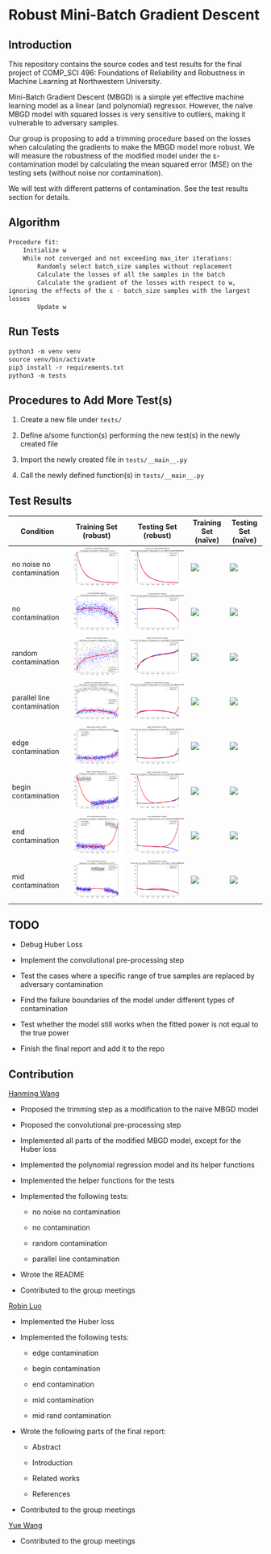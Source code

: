 # Robust Mini-Batch Gradient Descent

## Introduction

This repository contains the source codes and test results for the final project of COMP_SCI 496: Foundations of Reliability and Robustness in Machine Learning at Northwestern University.

Mini-Batch Gradient Descent (MBGD) is a simple yet effective machine learning model as a linear (and polynomial) regressor. However, the naïve MBGD model with squared losses is very sensitive to outliers, making it vulnerable to adversary samples.

Our group is proposing to add a trimming procedure based on the losses when calculating the gradients to make the MBGD model more robust. We will measure the robustness of the modified model under the ε-contamination model by calculating the mean squared error (MSE) on the testing sets (without noise nor contamination).

We will test with different patterns of contamination. See the test results section for details.

## Algorithm

    Procedure fit:
        Initialize w
        While not converged and not exceeding max_iter iterations:
            Randomly select batch_size samples without replacement
            Calculate the losses of all the samples in the batch
            Calculate the gradient of the losses with respect to w, ignoring the effects of the ε ⋅ batch_size samples with the largest losses
            Update w

## Run Tests

```
python3 -m venv venv
source venv/bin/activate
pip3 install -r requirements.txt
python3 -m tests
```

## Procedures to Add More Test(s)

1. Create a new file under `tests/`

2. Define a/some function(s) performing the new test(s) in the newly created file

3. Import the newly created file in `tests/__main__.py`

4. Call the newly defined function(s) in `tests/__main__.py`

## Test Results

| Condition | Training Set (robust) | Testing Set (robust) | Training Set (naïve) | Testing Set (naïve) |
| - | - | - | - | - |
| no noise no contamination | ![](test_results/no_noise_no_contamination/robust_training.png) | ![](test_results/no_noise_no_contamination/robust_testing.png) | ![](test_results/no_noise_no_contamination/naïve_training.png) | ![](test_results/no_noise_no_contamination/naïve_testing.png) |
| no contamination | ![](test_results/no_contamination/robust_training.png) | ![](test_results/no_contamination/robust_testing.png) | ![](test_results/no_contamination/naïve_training.png) | ![](test_results/no_contamination/naïve_testing.png) |
| random contamination | ![](test_results/random_contamination/robust_training.png) | ![](test_results/random_contamination/robust_testing.png) | ![](test_results/random_contamination/naïve_training.png) | ![](test_results/random_contamination/naïve_testing.png) |
| parallel line contamination | ![](test_results/parallel_line_contamination/robust_training.png) | ![](test_results/parallel_line_contamination/robust_testing.png) | ![](test_results/parallel_line_contamination/naïve_training.png) | ![](test_results/parallel_line_contamination/naïve_testing.png) |
| edge contamination | ![](test_results/edge_contamination/robust_training.png) | ![](test_results/edge_contamination/robust_testing.png) | ![](test_results/edge_contamination/naïve_training.png) | ![](test_results/edge_contamination/naïve_testing.png) |
| begin contamination | ![](test_results/begin_contamination/robust_training.png) | ![](test_results/begin_contamination/robust_testing.png) | ![](test_results/begin_contamination/naïve_training.png) | ![](test_results/begin_contamination/naïve_testing.png) |
| end contamination | ![](test_results/end_contamination/robust_training.png) | ![](test_results/end_contamination/robust_testing.png) | ![](test_results/end_contamination/naïve_training.png) | ![](test_results/end_contamination/naïve_testing.png) |
| mid contamination | ![](test_results/mid_contamination/robust_training.png) | ![](test_results/mid_contamination/robust_testing.png) | ![](test_results/mid_contamination/naïve_training.png) | ![](test_results/mid_contamination/naïve_testing.png) |

## TODO

- Debug Huber Loss

- Implement the convolutional pre-processing step

- Test the cases where a specific range of true samples are replaced by adversary contamination

- Find the failure boundaries of the model under different types of contamination

- Test whether the model still works when the fitted power is not equal to the true power

- Finish the final report and add it to the repo

## Contribution

[Hanming Wang](https://github.com/WHMHammer)

- Proposed the trimming step as a modification to the naive MBGD model

- Proposed the convolutional pre-processing step

- Implemented all parts of the modified MBGD model, except for the Huber loss

- Implemented the polynomial regression model and its helper functions

- Implemented the helper functions for the tests

- Implemented the following tests:

    - no noise no contamination

    - no contamination

    - random contamination

    - parallel line contamination

- Wrote the README

- Contributed to the group meetings

[Robin Luo](https://github.com/robinzixuan)

- Implemented the Huber loss

- Implemented the following tests:

    - edge contamination

    - begin contamination

    - end contamination

    - mid contamination

    - mid rand contamination

- Wrote the following parts of the final report:

    - Abstract

    - Introduction

    - Related works

    - References

- Contributed to the group meetings

[Yue Wang](https://github.com/glazialuna)

- Contributed to the group meetings
